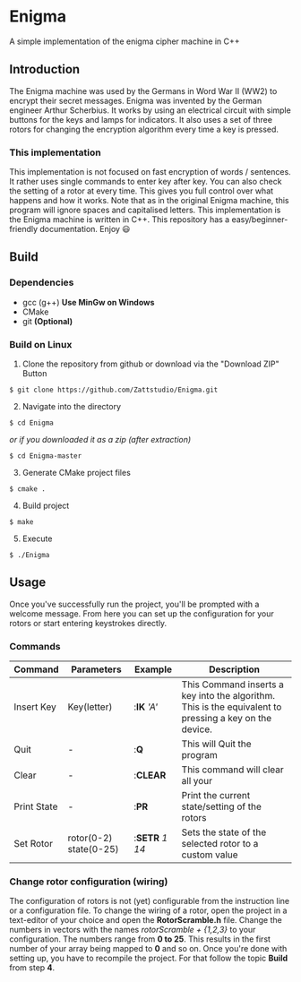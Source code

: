 # Enigma
A simple implementation of the enigma cipher machine in C++

## Introduction
The Enigma machine was used by the Germans in Word War II (WW2) to encrypt their secret messages.  Enigma was invented by the German engineer Arthur Scherbius. It works by using an electrical circuit with simple buttons for the keys and lamps for indicators. It also uses a set of three rotors for changing the encryption algorithm every time a key is pressed.
### This implementation
This implementation is not focused on fast encryption of words / sentences. It rather uses single commands to enter key after key. You can also check the setting of a rotor at every time. This gives you full control over what happens and how it works.
Note that as in the original Enigma machine, this program will ignore spaces and capitalised letters. This implementation is the Enigma machine is written in C++. This repository has a easy/beginner-friendly documentation.
Enjoy :smiley:

## Build
### Dependencies 
* gcc (g++) **Use MinGw on Windows**
* CMake
* git **(Optional)**

### Build on Linux
1. Clone the repository from github or download via the "Download ZIP" Button
```console
$ git clone https://github.com/Zattstudio/Enigma.git
```
2. Navigate into the directory
```console
$ cd Enigma
```
_or if you downloaded it as a zip (after extraction)_
```console
$ cd Enigma-master
```
3. Generate CMake project files
```console
$ cmake .
```
4. Build project
```console
$ make
```
5. Execute
```console
$ ./Enigma
```
## Usage
Once you've successfully run the project, you'll be prompted with a welcome message. From here you can set up the configuration for your rotors or start entering keystrokes directly.


### Commands
|Command    |Parameters |Example    |Description|
|---        |---        |---        |---        |
|Insert Key |Key(letter)|:**IK** _'A'_    |This Command inserts a key into the algorithm. This is the equivalent to pressing a key on the device.
|Quit       |-          |:**Q**     |This will Quit the program|
|Clear      |-          |:**CLEAR** |This command will clear all your
|Print State|-          |:**PR**    |Print the current state/setting of the rotors|
|Set Rotor  |rotor(0-2) state(0-25) |:**SETR** _1_ _14_|Sets the state of the selected rotor to a custom value|

### Change rotor configuration (wiring)

The configuration of rotors is not (yet) configurable from the instruction line or a configuration file. To change the wiring of a rotor, open the project in a text-editor of your choice and open the **RotorScramble.h** file. Change the numbers in vectors with the names _rotorScramble + {1,2,3}_ to your configuration. The numbers range from **0 to 25**. This results in the first number of your array being mapped to **0** and so on. Once you're done with setting up, you have to recompile the project. For that follow the topic **Build** from step **4**. 
